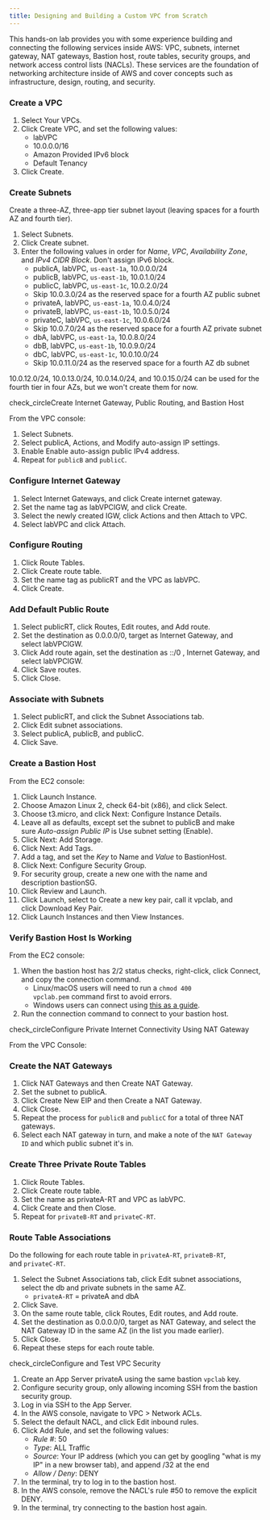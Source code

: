 ```yaml
---
title: Designing and Building a Custom VPC from Scratch
---
```


This hands-on lab provides you with some experience building and connecting the following services inside AWS: VPC, subnets, internet gateway, NAT gateways, Bastion host, route tables, security groups, and network access control lists (NACLs). These services are the foundation of networking architecture inside of AWS and cover concepts such as infrastructure, design, routing, and security.

### Create a VPC

1.  Select Your VPCs.
2.  Click Create VPC, and set the following values:
    -   labVPC
    -   10.0.0.0/16
    -   Amazon Provided IPv6 block
    -   Default Tenancy
3.  Click Create.

### Create Subnets

Create a three-AZ, three-app tier subnet layout (leaving spaces for a fourth AZ and fourth tier).

1.  Select Subnets.
2.  Click Create subnet.
3.  Enter the following values in order for *Name*, *VPC*, *Availability Zone*, and *IPv4 CIDR Block*. Don't assign IPv6 block.
    -   publicA, labVPC, `us-east-1a`, 10.0.0.0/24
    -   publicB, labVPC, `us-east-1b`, 10.0.1.0/24
    -   publicC, labVPC, `us-east-1c`, 10.0.2.0/24
    -   Skip 10.0.3.0/24 as the reserved space for a fourth AZ public subnet
    -   privateA, labVPC, `us-east-1a`, 10.0.4.0/24
    -   privateB, labVPC, `us-east-1b`, 10.0.5.0/24
    -   privateC, labVPC, `us-east-1c`, 10.0.6.0/24
    -   Skip 10.0.7.0/24 as the reserved space for a fourth AZ private subnet
    -   dbA, labVPC, `us-east-1a`, 10.0.8.0/24
    -   dbB, labVPC, `us-east-1b`, 10.0.9.0/24
    -   dbC, labVPC, `us-east-1c`, 10.0.10.0/24
    -   Skip 10.0.11.0/24 as the reserved space for a fourth AZ db subnet

10.0.12.0/24, 10.0.13.0/24, 10.0.14.0/24, and 10.0.15.0/24 can be used for the fourth tier in four AZs, but we won't create them for now.

check_circleCreate Internet Gateway, Public Routing, and Bastion Host

From the VPC console:

1.  Select Subnets.
2.  Select publicA, Actions, and Modify auto-assign IP settings.
3.  Enable Enable auto-assign public IPv4 address.
4.  Repeat for `publicB` and `publicC`.

### Configure Internet Gateway

1.  Select Internet Gateways, and click Create internet gateway.
2.  Set the name tag as labVPCIGW, and click Create.
3.  Select the newly created IGW, click Actions and then Attach to VPC.
4.  Select labVPC and click Attach.

### Configure Routing

1.  Click Route Tables.
2.  Click Create route table.
3.  Set the name tag as publicRT and the VPC as labVPC.
4.  Click Create.

### Add Default Public Route

1.  Select publicRT, click Routes, Edit routes, and Add route.
2.  Set the destination as 0.0.0.0/0, target as Internet Gateway, and select labVPCIGW.
3.  Click Add route again, set the destination as ::/0 , Internet Gateway, and select labVPCIGW.
4.  Click Save routes.
5.  Click Close.

### Associate with Subnets

1.  Select publicRT, and click the Subnet Associations tab.
2.  Click Edit subnet associations.
3.  Select publicA, publicB, and publicC.
4.  Click Save.

### Create a Bastion Host

From the EC2 console:

1.  Click Launch Instance.
2.  Choose Amazon Linux 2, check 64-bit (x86), and click Select.
3.  Choose t3.micro, and click Next: Configure Instance Details.
4.  Leave all as defaults, except set the subnet to publicB and make sure *Auto-assign Public IP* is Use subnet setting (Enable).
5.  Click Next: Add Storage.
6.  Click Next: Add Tags.
7.  Add a tag, and set the *Key* to Name and *Value* to BastionHost.
8.  Click Next: Configure Security Group.
9.  For security group, create a new one with the name and description bastionSG.
10. Click Review and Launch.
11. Click Launch, select to Create a new key pair, call it vpclab, and click Download Key Pair.
12. Click Launch Instances and then View Instances.

### Verify Bastion Host Is Working

From the EC2 console:

1.  When the bastion host has 2/2 status checks, right-click, click Connect, and copy the connection command.
    -   Linux/macOS users will need to run a `chmod 400 vpclab.pem` command first to avoid errors.
    -   Windows users can connect using [this as a guide](https://docs.aws.amazon.com/AWSEC2/latest/UserGuide/putty.html).
2.  Run the connection command to connect to your bastion host.

check_circleConfigure Private Internet Connectivity Using NAT Gateway

From the VPC Console:

### Create the NAT Gateways

1.  Click NAT Gateways and then Create NAT Gateway.
2.  Set the subnet to publicA.
3.  Click Create New EIP and then Create a NAT Gateway.
4.  Click Close.
5.  Repeat the process for `publicB` and `publicC` for a total of three NAT gateways.
6.  Select each NAT gateway in turn, and make a note of the `NAT Gateway ID` and which public subnet it's in.

### Create Three Private Route Tables

1.  Click Route Tables.
2.  Click Create route table.
3.  Set the name as privateA-RT and VPC as labVPC.
4.  Click Create and then Close.
5.  Repeat for `privateB-RT` and `privateC-RT`.

### Route Table Associations

Do the following for each route table in `privateA-RT`, `privateB-RT`, and `privateC-RT`.

1.  Select the Subnet Associations tab, click Edit subnet associations, select the db and private subnets in the same AZ.
    -   `privateA-RT` = privateA and dbA
2.  Click Save.
3.  On the same route table, click Routes, Edit routes, and Add route.
4.  Set the destination as 0.0.0.0/0, target as NAT Gateway, and select the NAT Gateway ID in the same AZ (in the list you made earlier).
5.  Click Close.
6.  Repeat these steps for each route table.

check_circleConfigure and Test VPC Security

1.  Create an App Server privateA using the same bastion `vpclab` key.
2.  Configure security group, only allowing incoming SSH from the bastion security group.
3.  Log in via SSH to the App Server.
4.  In the AWS console, navigate to VPC > Network ACLs.
5.  Select the default NACL, and click Edit inbound rules.
6.  Click Add Rule, and set the following values:
    -   *Rule #*: 50
    -   *Type*: ALL Traffic
    -   *Source*: Your IP address (which you can get by googling "what is my IP" in a new browser tab), and append /32 at the end
    -   *Allow / Deny*: DENY
7.  In the terminal, try to log in to the bastion host.
8.  In the AWS console, remove the NACL's rule #50 to remove the explicit DENY.
9.  In the terminal, try connecting to the bastion host again.